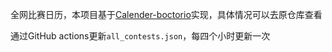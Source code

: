 全网比赛日历，本项目基于[Calender-boctorio](https://github.com/boctorio/Calendar)实现，具体情况可以去原仓库查看

通过GitHub actions更新`all_contests.json`，每四个小时更新一次